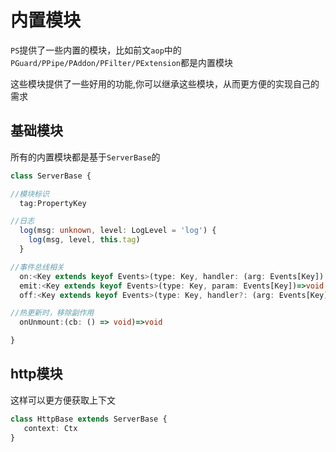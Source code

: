 
# 内置模块
`PS`提供了一些内置的模块，比如前文`aop`中的`PGuard/PPipe/PAddon/PFilter/PExtension`都是内置模块

这些模块提供了一些好用的功能,你可以继承这些模块，从而更方便的实现自己的需求


## 基础模块

所有的内置模块都是基于`ServerBase`的


```ts
class ServerBase {

//模块标识    
  tag:PropertyKey

//日志
  log(msg: unknown, level: LogLevel = 'log') {
    log(msg, level, this.tag)
  }

//事件总线相关
  on:<Key extends keyof Events>(type: Key, handler: (arg: Events[Key]) => void)=>void 
  emit:<Key extends keyof Events>(type: Key, param: Events[Key])=>void
  off:<Key extends keyof Events>(type: Key, handler?: (arg: Events[Key]) => void)=> void 

//热更新时，移除副作用
  onUnmount:(cb: () => void)=>void

}
```


## http模块

这样可以更方便获取上下文
```ts
class HttpBase extends ServerBase {
   context: Ctx
}

```